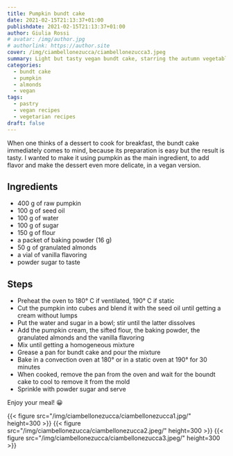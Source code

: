 ```yaml
---
title: Pumpkin bundt cake
date: 2021-02-15T21:13:37+01:00
publishdate: 2021-02-15T21:13:37+01:00
author: Giulia Rossi
# avatar: /img/author.jpg
# authorlink: https://author.site
cover: /img/ciambellonezucca/ciambellonezucca3.jpeg
summary: Light but tasty vegan bundt cake, starring the autumn vegetable par excellence
categories:
  - bundt cake
  - pumpkin
  - almonds
  - vegan
tags:
  - pastry
  - vegan recipes
  - vegetarian recipes
draft: false
---
```


When one thinks of a dessert to cook for breakfast, the bundt cake immediately comes to mind, because its preparation is easy but the result is tasty.
I wanted to make it using pumpkin as the main ingredient, to add flavor and make the dessert even more delicate, in a vegan version.


## Ingredients

* 400 g of raw pumpkin
* 100 g of seed oil
* 100 g of water
* 100 g of sugar
* 150 g of flour
* a packet of baking powder (16 g)
* 50 g of granulated almonds
* a vial of vanilla flavoring
* powder sugar to taste

## Steps

* Preheat the oven to 180° C if ventilated, 190° C if static
* Cut the pumpkin into cubes and blend it with the seed oil until getting a cream without lumps
* Put the water and sugar in a bowl; stir until the latter dissolves
* Add the pumpkin cream, the sifted flour, the baking powder, the granulated almonds and the vanilla flavoring
* Mix until getting a homogeneous mixture
* Grease a pan for bundt cake and pour the mixture
* Bake in a convection oven at 180° or in a static oven at 190° for 30 minutes
* When cooked, remove the pan from the oven and wait for the boundt cake to cool to remove it from the mold
* Sprinkle with powder sugar and serve

Enjoy your meal! 😀

   {{< figure src="/img/ciambellonezucca/ciambellonezucca1.jpg/" height=300  >}}
   {{< figure src="/img/ciambellonezucca/ciambellonezucca2.jpeg/" height=300  >}}
   {{< figure src="/img/ciambellonezucca/ciambellonezucca3.jpeg/" height=300  >}}